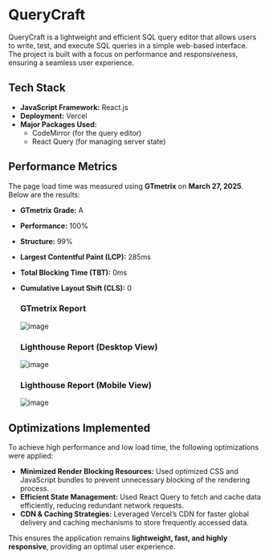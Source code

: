 # QueryCraft

QueryCraft is a lightweight and efficient SQL query editor that allows users to write, test, and execute SQL queries in a simple web-based interface. The project is built with a focus on performance and responsiveness, ensuring a seamless user experience.

## Tech Stack

- **JavaScript Framework:** React.js  
- **Deployment:** Vercel  
- **Major Packages Used:**  
  - CodeMirror (for the query editor)  
  - React Query (for managing server state)  

## Performance Metrics

The page load time was measured using **GTmetrix** on **March 27, 2025**. Below are the results:

- **GTmetrix Grade:** A  
- **Performance:** 100%  
- **Structure:** 99%  
- **Largest Contentful Paint (LCP):** 285ms  
- **Total Blocking Time (TBT):** 0ms  
- **Cumulative Layout Shift (CLS):** 0

  ### GTmetrix Report

  ![image](https://github.com/user-attachments/assets/0cad5b53-6f6e-4203-ace7-a7c9b7e61d2e)

  ###  Lighthouse Report (Desktop View)

  ![image](https://github.com/user-attachments/assets/8ca0c41f-9888-4079-be60-f7cb3d4c7577)

  ### Lighthouse Report (Mobile View)

  ![image](https://github.com/user-attachments/assets/46cd8be4-9679-4b18-bc14-a7a94c29092d)


## Optimizations Implemented

To achieve high performance and low load time, the following optimizations were applied:

- **Minimized Render Blocking Resources:** Used optimized CSS and JavaScript bundles to prevent unnecessary blocking of the rendering process.  
- **Efficient State Management:** Used React Query to fetch and cache data efficiently, reducing redundant network requests.  
- **CDN & Caching Strategies:** Leveraged Vercel’s CDN for faster global delivery and caching mechanisms to store frequently accessed data.  

This ensures the application remains **lightweight, fast, and highly responsive**, providing an optimal user experience.
